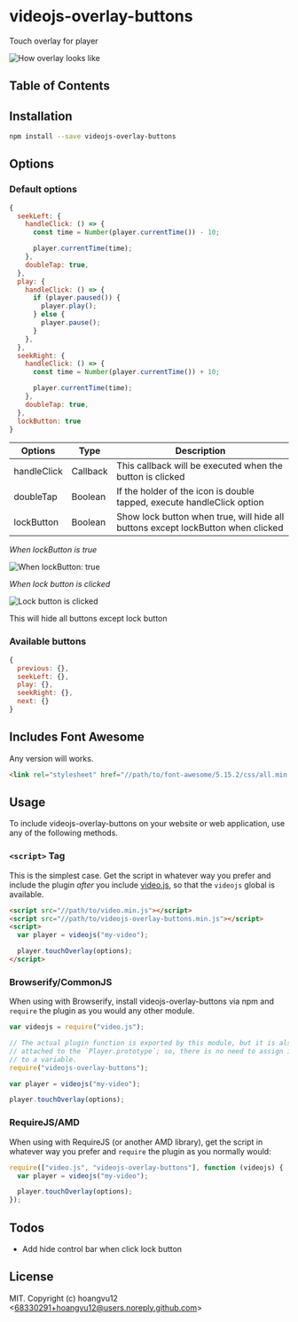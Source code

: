 # videojs-overlay-buttons

Touch overlay for player

![How overlay looks like](https://i.ibb.co/RPWYdy5/image.png)

## Table of Contents

<!-- START doctoc -->
<!-- END doctoc -->

## Installation

```sh
npm install --save videojs-overlay-buttons
```

## Options

### Default options

```js
{
  seekLeft: {
    handleClick: () => {
      const time = Number(player.currentTime()) - 10;

      player.currentTime(time);
    },
    doubleTap: true,
  },
  play: {
    handleClick: () => {
      if (player.paused()) {
        player.play();
      } else {
        player.pause();
      }
    },
  },
  seekRight: {
    handleClick: () => {
      const time = Number(player.currentTime()) + 10;

      player.currentTime(time);
    },
    doubleTap: true,
  },
  lockButton: true
}
```

| Options     | Type     | Description                                                                      |
| ----------- | -------- | -------------------------------------------------------------------------------- |
| handleClick | Callback | This callback will be executed when the button is clicked                        |
| doubleTap   | Boolean  | If the holder of the icon is double tapped, execute handleClick option           |
| lockButton  | Boolean  | Show lock button when true, will hide all buttons except lockButton when clicked |

_When lockButton is true_

![When lockButton: true](https://i.ibb.co/HBGzPDm/image.png)

_When lock button is clicked_

![Lock button is clicked](https://i.ibb.co/KLs1SF6/image.png)

This will hide all buttons except lock button

### Available buttons

```js
{
  previous: {},
  seekLeft: {},
  play: {},
  seekRight: {},
  next: {}
}
```

## Includes Font Awesome

Any version will works.

```html
<link rel="stylesheet" href="//path/to/font-awesome/5.15.2/css/all.min.css" />
```

## Usage

To include videojs-overlay-buttons on your website or web application, use any of the following methods.

### `<script>` Tag

This is the simplest case. Get the script in whatever way you prefer and include the plugin _after_ you include [video.js][videojs], so that the `videojs` global is available.

```html
<script src="//path/to/video.min.js"></script>
<script src="//path/to/videojs-overlay-buttons.min.js"></script>
<script>
  var player = videojs("my-video");

  player.touchOverlay(options);
</script>
```

### Browserify/CommonJS

When using with Browserify, install videojs-overlay-buttons via npm and `require` the plugin as you would any other module.

```js
var videojs = require("video.js");

// The actual plugin function is exported by this module, but it is also
// attached to the `Player.prototype`; so, there is no need to assign it
// to a variable.
require("videojs-overlay-buttons");

var player = videojs("my-video");

player.touchOverlay(options);
```

### RequireJS/AMD

When using with RequireJS (or another AMD library), get the script in whatever way you prefer and `require` the plugin as you normally would:

```js
require(["video.js", "videojs-overlay-buttons"], function (videojs) {
  var player = videojs("my-video");

  player.touchOverlay(options);
});
```

## Todos

- Add hide control bar when click lock button

## License

MIT. Copyright (c) hoangvu12 &lt;68330291+hoangvu12@users.noreply.github.com&gt;

[videojs]: http://videojs.com/
